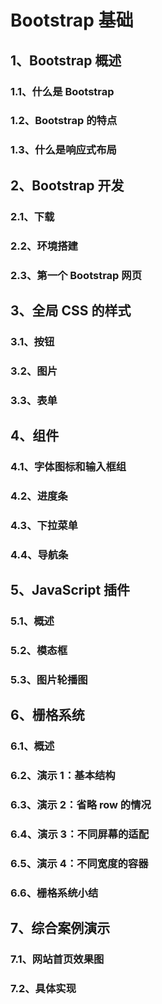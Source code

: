 # Bootstrap 基础

## 1、Bootstrap 概述

### 1.1、什么是 Bootstrap

### 1.2、Bootstrap 的特点

### 1.3、什么是响应式布局

## 2、Bootstrap 开发

### 2.1、下载

### 2.2、环境搭建

### 2.3、第一个 Bootstrap 网页

## 3、全局 CSS 的样式

### 3.1、按钮

### 3.2、图片

### 3.3、表单

## 4、组件

### 4.1、字体图标和输入框组

### 4.2、进度条

### 4.3、下拉菜单

### 4.4、导航条

## 5、JavaScript 插件

### 5.1、概述

### 5.2、模态框

### 5.3、图片轮播图

## 6、栅格系统

### 6.1、概述

### 6.2、演示 1：基本结构

### 6.3、演示 2：省略 row 的情况

### 6.4、演示 3：不同屏幕的适配

### 6.5、演示 4：不同宽度的容器

### 6.6、栅格系统小结

## 7、综合案例演示

### 7.1、网站首页效果图

### 7.2、具体实现

